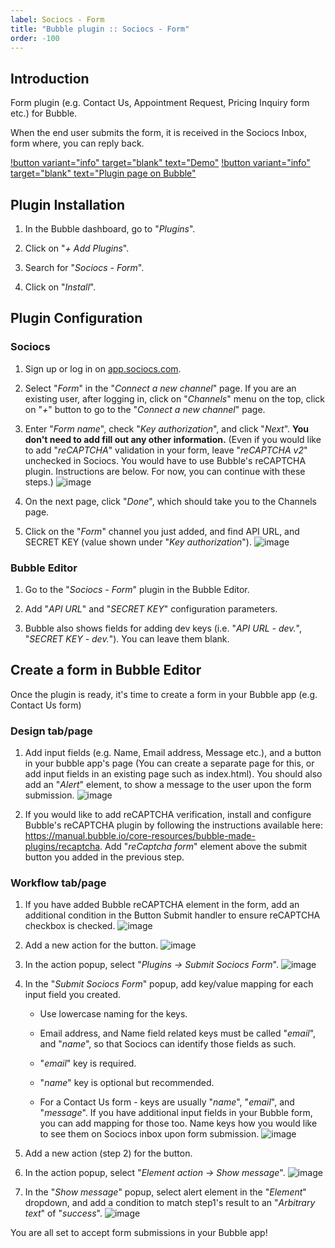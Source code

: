 ```yaml
---
label: Sociocs - Form
title: "Bubble plugin :: Sociocs - Form"
order: -100
---
```


## Introduction

Form plugin (e.g. Contact Us, Appointment Request, Pricing Inquiry form etc.) for Bubble.

When the end user submits the form, it is received in the Sociocs Inbox, form where, you can reply back.

[!button variant="info" target="blank" text="Demo"](https://sociocs-plugins.bubbleapps.io/version-test/form_demo) [!button variant="info" target="blank" text="Plugin page on Bubble"](https://bubble.io/plugin/sociocs---form-1649951381780x698622226169069600)

## Plugin Installation

1. In the Bubble dashboard, go to "*Plugins*".

1. Click on "*+ Add Plugins*".

1. Search for "*Sociocs - Form*".

1. Click on "*Install*".

## Plugin Configuration

### Sociocs

1. Sign up or log in on <a href="https://app.sociocs.com" target="_blank">app.sociocs.com</a>.

1. Select "*Form*" in the "*Connect a new channel*" page. If you are an existing user, after logging in, click on "*Channels*" menu on the top, click on "*+*" button to go to the "*Connect a new channel*" page.

1. Enter "*Form name*", check "*Key authorization*", and click "*Next*". **You don't need to add fill out any other information.** (Even if you would like to add "*reCAPTCHA*" validation in your form, leave "*reCAPTCHA v2*" unchecked in Sociocs. You would have to use Bubble's reCAPTCHA plugin. Instructions are below. For now, you can continue with these steps.)
    ![image](https://user-images.githubusercontent.com/12301512/163722991-2b6a2b66-c343-4cd9-9dd4-eaf04b5208e5.png)

1. On the next page, click "*Done*", which should take you to the Channels page.

1. Click on the "*Form*" channel you just added, and find API URL, and SECRET KEY (value shown under "*Key authorization*").
    ![image](https://user-images.githubusercontent.com/12301512/179737081-2416c1e8-c2bf-4f00-b046-5b5cfdb24e15.png)

### Bubble Editor

1. Go to the "*Sociocs - Form*" plugin in the Bubble Editor.

1. Add "*API URL*" and "*SECRET KEY*" configuration parameters.

1. Bubble also shows fields for adding dev keys (i.e. "*API URL - dev.*", "*SECRET KEY - dev.*"). You can leave them blank.

## Create a form in Bubble Editor

Once the plugin is ready, it's time to create a form in your Bubble app (e.g. Contact Us form)

### Design tab/page

1. Add input fields (e.g. Name, Email address, Message etc.), and a button in your bubble app's page (You can create a separate page for this, or add input fields in an existing page such as index.html). You should also add an "*Alert*" element, to show a message to the user upon the form submission.
    ![image](https://user-images.githubusercontent.com/12301512/163725288-9c8cb66b-2973-41c9-b3cf-28fa7e99cf86.png)

1. If you would like to add reCAPTCHA verification, install and configure Bubble's reCAPTCHA plugin by following the instructions available here: <https://manual.bubble.io/core-resources/bubble-made-plugins/recaptcha>. Add "*reCaptcha form*" element above the submit button you added in the previous step.

### Workflow tab/page

1. If you have added Bubble reCAPTCHA element in the form, add an additional condition in the Button Submit handler to ensure reCAPTCHA checkbox is checked.
    ![image](https://user-images.githubusercontent.com/12301512/163722241-90402851-ae63-499e-b4a0-af9bf40621e3.png)

1. Add a new action for the button.
    ![image](https://user-images.githubusercontent.com/12301512/163722333-6674d3f3-4b7d-49ec-90d3-7b654a793e42.png)

1. In the action popup, select "*Plugins -> Submit Sociocs Form*".
    ![image](https://user-images.githubusercontent.com/12301512/163722506-494526cc-766d-4d44-afbb-4b98320e798c.png)

1. In the "*Submit Sociocs Form*" popup, add key/value mapping for each input field you created.

    - Use lowercase naming for the keys.

    - Email address, and Name field related keys must be called "*email*", and "*name*", so that Sociocs can identify those fields as such.

    - "*email*" key is required.

    - "*name*" key is optional but recommended.

    - For a Contact Us form - keys are usually "*name*", "*email*", and "*message*". If you have additional input fields in your Bubble form, you can add mapping for those too. Name keys how you would like to see them on Sociocs inbox upon form submission.
        ![image](https://user-images.githubusercontent.com/12301512/163722613-00bf0a75-4890-4d7f-aecb-1f2ef1d1345f.png)

1. Add a new action (step 2) for the button.

1. In the action popup, select "*Element action -> Show message*".
    ![image](https://user-images.githubusercontent.com/12301512/163723319-3f953b53-d895-4084-9e3b-8f9fbf01df89.png)

1. In the "*Show message*" popup, select alert element in the "*Element*" dropdown, and add a condition to match step1's result to an "*Arbitrary text*" of "*success*".
    ![image](https://user-images.githubusercontent.com/12301512/163723455-f27722be-5b33-440a-b4e2-9749a6cc9f12.png)

You are all set to accept form submissions in your Bubble app!
